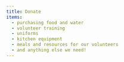 ```yaml
---
title: Donate
items:
  - purchasing food and water
  - volunteer training
  - uniforms
  - kitchen equipment
  - meals and resources for our volunteers
  - and anything else we need!
---
```

